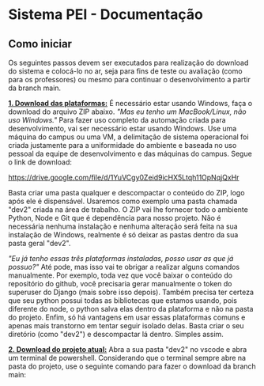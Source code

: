 <h1>Sistema PEI - Documentação</h1>

<h2>Como iniciar</h2>

<p>Os seguintes passos devem ser executados para realização do download do sistema e colocá-lo no ar, seja para fins de teste ou avaliação (como para os professores)
ou mesmo para continuar o desenvolvimento a partir da branch main.</p>

<p><b><u>1. Download das plataformas:</u></b> É necessário estar usando Windows, faça o download do arquivo ZIP abaixo. <i>"Mas eu tenho um MacBook/Linux, não uso Windows."</i>
Para fazer uso completo da automação criada para desenvolvimento, vai ser necessário estar usando Windows. Use uma máquina do campus ou uma VM, a delimitação de sistema operacional
foi criada justamente para a uniformidade do ambiente e baseada no uso pessoal da equipe de desenvolvimento e das máquinas do campus. Segue o link de download:</p>

<a href="https://drive.google.com/file/d/1YuVCgy0Zeid9icHX5Ltqh11OpNqjQxHr">https://drive.google.com/file/d/1YuVCgy0Zeid9icHX5Ltqh11OpNqjQxHr</a>

<p>Basta criar uma pasta qualquer e descompactar o conteúdo do ZIP, logo após ele é dispensável. Usaremos como exemplo uma pasta chamada "dev2" criada na área de trabalho. O ZIP vai
lhe fornecer todo o ambiente Python, Node e Git que é dependência para nosso projeto. Não é necessária nenhuma instalação e nenhuma alteração será feita na sua instalação de Windows,
realmente é só deixar as pastas dentro da sua pasta geral "dev2".</p> <i>"Eu já tenho essas três plataformas instaladas, posso usar as que já possuo?"</i> Até pode, mas isso vai te obrigar
a realizar alguns comandos manualmente. Por exemplo, toda vez que você baixar o conteúdo do repositório do github, você precisaria gerar manualmente o token do superuser do Django
(mais sobre isso depois). Também precisa ter certeza que seu python possui todas as bibliotecas que estamos usando, pois diferente do node, o python salva elas dentro da plataforma e
não na pasta do projeto. Enfim, só há vantagens em usar essas plataformas comuns e apenas mais transtorno em tentar seguir isolado delas. Basta criar o seu diretório (como "dev2")
e descompactar lá dentro. Simples assim.</p>

<p><b><u>2. Download do projeto atual:</u></b> Abra a sua pasta "dev2" no vscode e abra um terminal de powershell. Considerando que o terminal sempre abre na pasta do projeto, use o seguinte
comando para fazer o download da branch main:</p>
<pre></pre>
<p></p>

